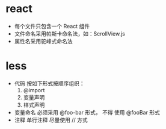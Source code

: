 react
=====
- 每个文件只包含一个 React 组件
- 文件命名采用帕斯卡命名法，如：ScrollView.js
- 属性名采用驼峰式命名法

less
=====
- 代码 按如下形式按顺序组织：
  1. @import
  2. 变量声明
  3. 样式声明
- 变量命名 必须采用 @foo-bar 形式， 不得 使用 @fooBar 形式
- 注释 单行注释 尽量使用 // 方式